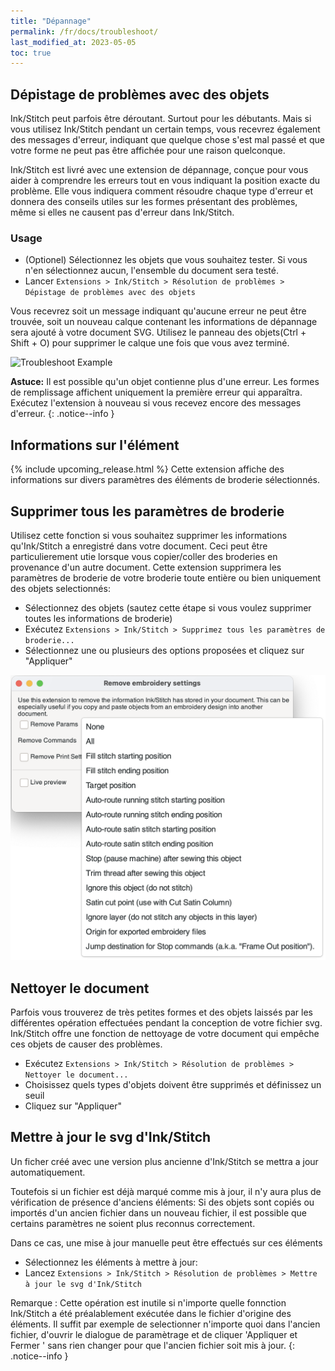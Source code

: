 ```yaml
---
title: "Dépannage"
permalink: /fr/docs/troubleshoot/
last_modified_at: 2023-05-05
toc: true
---
```

## Dépistage de problèmes avec des objets

Ink/Stitch peut parfois être déroutant. Surtout pour les débutants. Mais si vous utilisez Ink/Stitch pendant un certain temps, vous recevrez également des messages d'erreur, indiquant que quelque chose s'est mal passé et que votre forme ne peut pas être affichée pour une raison quelconque.

Ink/Stitch est livré avec une extension de dépannage, conçue pour vous aider à comprendre les erreurs tout en vous indiquant la position exacte du problème. Elle vous indiquera comment résoudre chaque type d'erreur et donnera des conseils utiles sur les formes présentant des problèmes, même si elles ne causent pas d'erreur dans Ink/Stitch.

### Usage

* (Optionel) Sélectionnez les objets que vous souhaitez tester. Si vous n'en sélectionnez aucun, l'ensemble du document sera testé.
* Lancer `Extensions > Ink/Stitch > Résolution de problèmes > Dépistage de problèmes avec des objets`

Vous recevrez soit un message indiquant qu'aucune erreur ne peut être trouvée, soit un nouveau calque contenant les informations de dépannage sera ajouté à votre document SVG. Utilisez le panneau des objets(Ctrl + Shift + O) pour supprimer le calque une fois que vous avez terminé.

![Troubleshoot Example](/assets/images/docs/fr/troubleshoot.jpg)

**Astuce:** Il est possible qu'un objet contienne plus d'une erreur. Les formes de remplissage affichent uniquement la première erreur qui apparaîtra. Exécutez l'extension à nouveau si vous recevez encore des messages d'erreur.
{: .notice--info }

## Informations sur l'élément
{% include upcoming_release.html %}
Cette extension affiche des informations sur divers paramètres des éléments de broderie sélectionnés.


## Supprimer tous les paramètres de broderie

Utilisez cette fonction si vous souhaitez supprimer les informations qu'Ink/Stitch a enregistré dans votre document.
Ceci peut être particulierement utie lorsque vous copier/coller des broderies en provenance d'un autre document.
Cette extension supprimera les paramètres de broderie de votre broderie toute entière ou bien uniquement des objets selectionnés:
* Sélectionnez des objets (sautez cette étape si vous voulez supprimer toutes les informations de broderie)
* Exécutez `Extensions > Ink/Stitch > Supprimez tous les paramètres de broderie...`
* Sélectionnez une ou plusieurs des options proposées et cliquez sur "Appliquer" 

![Remove embroidery settings - GUI](/assets/images/docs/en/remove-embroidery-settings.png)

## Nettoyer le document

Parfois vous trouverez de très petites formes et des objets laissés par les différentes opération effectuées pendant la conception de votre fichier svg.
Ink/Stitch  offre une fonction de nettoyage de votre document qui empêche ces objets de causer des problèmes.

* Exécutez `Extensions > Ink/Stitch > Résolution de problèmes > Nettoyer le document...`
* Choisissez quels types d'objets doivent être supprimés et définissez un seuil
* Cliquez sur "Appliquer"

## Mettre à jour le svg d'Ink/Stitch 

Un ficher créé avec une version plus ancienne d'Ink/Stitch  se mettra a jour automatiquement.

Toutefois si un fichier est déjà marqué comme mis à jour, il n'y aura plus de vérification de présence d'anciens éléments: Si des objets sont copiés ou importés d'un ancien fichier dans un nouveau fichier, il est possible que certains paramètres ne soient plus reconnus correctement.

Dans ce cas, une mise à jour manuelle peut être effectués sur ces éléments

* Sélectionnez les éléments à mettre à jour:
* Lancez `Extensions > Ink/Stitch > Résolution de problèmes > Mettre à jour le svg d'Ink/Stitch`

Remarque : Cette opération est inutile si n'importe quelle fonnction Ink/Stitch a été préalablement exécutée dans le fichier d'origine des éléments. Il suffit par exemple de selectionner n'importe quoi dans l'ancien fichier, d'ouvrir le dialogue de paramètrage et de cliquer 'Appliquer et Fermer ' sans rien changer pour que l'ancien fichier soit mis à jour. 
{: .notice--info }


